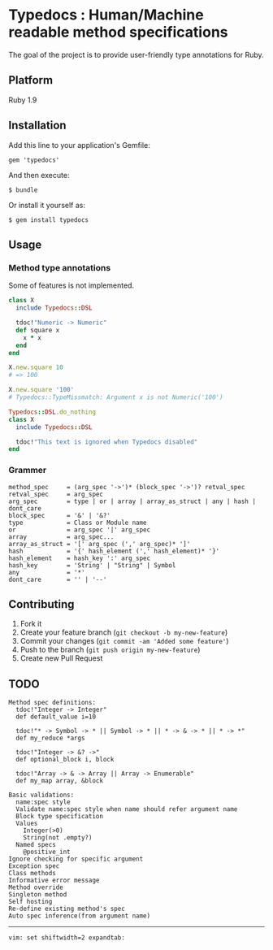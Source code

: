 # Typedocs : Human/Machine readable method specifications

The goal of the project is to provide user-friendly type annotations for Ruby.

## Platform

Ruby 1.9

## Installation

Add this line to your application's Gemfile:

    gem 'typedocs'

And then execute:

    $ bundle

Or install it yourself as:

    $ gem install typedocs

## Usage

### Method type annotations

Some of features is not implemented.

```ruby
class X
  include Typedocs::DSL

  tdoc!"Numeric -> Numeric"
  def square x
    x * x
  end
end

X.new.square 10
# => 100

X.new.square '100'
# Typedocs::TypeMissmatch: Argument x is not Numeric('100')

Typedocs::DSL.do_nothing
class X
  include Typedocs::DSL

  tdoc!"This text is ignored when Typedocs disabled"
end
```

### Grammer

    method_spec     = (arg_spec '->')* (block_spec '->')? retval_spec
    retval_spec     = arg_spec
    arg_spec        = type | or | array | array_as_struct | any | hash | dont_care
    block_spec      = '&' | '&?'
    type            = Class or Module name
    or              = arg_spec '|' arg_spec
    array           = arg_spec...
    array_as_struct = '[' arg_spec (',' arg_spec)* ']'
    hash            = '{' hash_element (',' hash_element)* '}'
    hash_element    = hash_key ':' arg_spec
    hash_key        = 'String' | "String" | Symbol
    any             = '*'
    dont_care       = '' | '--'

## Contributing

1. Fork it
2. Create your feature branch (`git checkout -b my-new-feature`)
3. Commit your changes (`git commit -am 'Added some feature'`)
4. Push to the branch (`git push origin my-new-feature`)
5. Create new Pull Request

## TODO

    Method spec definitions:
      tdoc!"Integer -> Integer"
      def default_value i=10

      tdoc!"* -> Symbol -> * || Symbol -> * || * -> & -> * || * -> *"
      def my_reduce *args

      tdoc!"Integer -> &? ->"
      def optional_block i, block

      tdoc!"Array -> & -> Array || Array -> Enumerable"
      def my_map array, &block

    Basic validations:
      name:spec style
      Validate name:spec style when name should refer argument name
      Block type specification
      Values
        Integer(>0)
        String(not .empty?)
      Named specs
        @positive_int
    Ignore checking for specific argument
    Exception spec
    Class methods
    Informative error message
    Method override
    Singleton method
    Self hosting
    Re-define existing method's spec
    Auto spec inference(from argument name)


* * * * *


    vim: set shiftwidth=2 expandtab:

